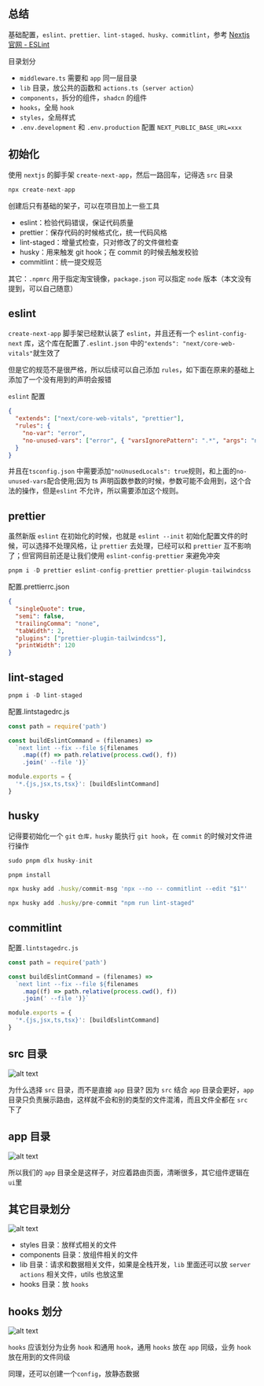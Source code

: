 ## 总结

基础配置，`eslint、prettier、lint-staged、husky、commitlint`，参考 [Nextjs 官网 - ESLint](https://nextjs.org/docs/app/building-your-application/configuring/eslint)

目录划分

- `middleware.ts` 需要和 `app` 同一层目录
- `lib` 目录，放公共的函数和 `actions.ts`（`server action`）
- `components`，拆分的组件，`shadcn` 的组件
- `hooks`，全局 `hook`
- `styles`，全局样式
- `.env.development` 和 `.env.production` 配置 `NEXT_PUBLIC_BASE_URL=xxx`

## 初始化

使用 `nextjs` 的脚手架 `create-next-app`，然后一路回车，记得选 `src` 目录

```js
npx create-next-app
```

创建后只有基础的架子，可以在项目加上一些工具

- eslint：检验代码错误，保证代码质量
- prettier：保存代码的时候格式化，统一代码风格
- lint-staged：增量式检查，只对修改了的文件做检查
- husky：用来触发 git hook；在 commit 的时候去触发校验
- commitlint：统一提交规范

其它：`.npmrc` 用于指定淘宝镜像，`package.json` 可以指定 `node` 版本（本文没有提到，可以自己随意）

## eslint

`create-next-app` 脚手架已经默认装了 `eslint`，并且还有一个 `eslint-config-next` 库，这个库在配置了`.eslint.json` 中的`"extends": "next/core-web-vitals"`就生效了

但是它的规范不是很严格，所以后续可以自己添加 `rules`，如下面在原来的基础上添加了一个没有用到的声明会报错

`eslint` 配置

```json
{
  "extends": ["next/core-web-vitals", "prettier"],
  "rules": {
    "no-var": "error",
    "no-unused-vars": ["error", { "varsIgnorePattern": ".*", "args": "none" }]
  }
}
```

并且在`tsconfig.json` 中需要添加`"noUnusedLocals": true`规则，和上面的`no-unused-vars`配合使用;因为 ts 声明函数参数的时候，参数可能不会用到，这个合法的操作，但是`eslint` 不允许，所以需要添加这个规则。

## prettier

虽然新版 `eslint` 在初始化的时候，也就是 `eslint --init` 初始化配置文件的时候，可以选择不处理风格，让 `prettier` 去处理，已经可以和 `prettier` 互不影响了；但官网目前还是让我们使用 `eslint-config-prettier` 来避免冲突

```js
pnpm i -D prettier eslint-config-prettier prettier-plugin-tailwindcss
```

配置.prettierrc.json

```json
{
  "singleQuote": true,
  "semi": false,
  "trailingComma": "none",
  "tabWidth": 2,
  "plugins": ["prettier-plugin-tailwindcss"],
  "printWidth": 120
}
```

## lint-staged

```js
pnpm i -D lint-staged
```

配置.lintstagedrc.js

```js
const path = require('path')

const buildEslintCommand = (filenames) =>
  `next lint --fix --file ${filenames
    .map((f) => path.relative(process.cwd(), f))
    .join(' --file ')}`

module.exports = {
  '*.{js,jsx,ts,tsx}': [buildEslintCommand]
}
```

## husky

记得要初始化一个 `git` `仓库，husky` 能执行 `git hook`，在 `commit` 的时候对文件进行操作

```js
sudo pnpm dlx husky-init
```

```js
pnpm install
```

```js
npx husky add .husky/commit-msg 'npx --no -- commitlint --edit "$1"'
```

```js
npx husky add .husky/pre-commit "npm run lint-staged"
```

## commitlint

配置`.lintstagedrc.js`

```js
const path = require('path')

const buildEslintCommand = (filenames) =>
  `next lint --fix --file ${filenames
    .map((f) => path.relative(process.cwd(), f))
    .join(' --file ')}`

module.exports = {
  '*.{js,jsx,ts,tsx}': [buildEslintCommand]
}
```

## src 目录

![alt text](image-6.png)

为什么选择 `src` 目录，而不是直接 `app` 目录?
因为 `src` 结合 `app` 目录会更好，`app` 目录只负责展示路由，这样就不会和别的类型的文件混淆，而且文件全都在 `src` 下了

## app 目录

![alt text](image-7.png)

所以我们的 `app` 目录全是这样子，对应着路由页面，清晰很多，其它组件逻辑在`ui`里

## 其它目录划分

![alt text](image-8.png)

- styles 目录：放样式相关的文件
- components 目录：放组件相关的文件
- lib 目录：请求和数据相关文件，如果是全栈开发，`lib` 里面还可以放 `server actions` 相关文件，utils 也放这里
- hooks 目录：放 `hooks`

## hooks 划分

![alt text](image-9.png)

`hooks` 应该划分为业务 `hook` 和通用 `hook`，通用 `hooks` 放在 `app` 同级，业务 `hook` 放在用到的文件同级

同理，还可以创建一个`config`，放静态数据
